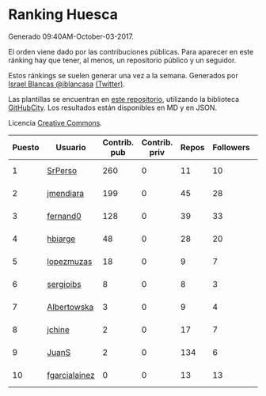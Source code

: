 # Ranking Huesca

Generado 09:40AM-October-03-2017.

El orden viene dado por las contribuciones públicas. Para aparecer en este ránking hay que tener, al menos, un repositorio público y un seguidor.

Estos ránkings se suelen generar una vez a la semana. Generados por [Israel Blancas @iblancasa](https://github.com/iblancasa/) [(Twitter)](https://twitter.com/iblancasa).

Las plantillas se encuentran en [este repositorio](https://github.com/iblancasa/GH-Spanish-Ranking), utilizando la biblioteca [GitHubCity](https://github.com/iblancasa/GitHubCity). Los resultados están disponibles en MD y en JSON.

Licencia [Creative Commons](https://creativecommons.org/licenses/by/4.0/).

| Puesto   |  Usuario  | Contrib. pub | Contrib. priv |Repos| Followers | Desde |  Avatar  |
|----------|-----------|--------------|---------------|-----|-----------|-------|----------|
|1|[SrPerso](https://github.com/SrPerso)|260|0|11|10|2016-02-09|![SrPerso](https://avatars3.githubusercontent.com/u/17146733)|
|2|[jmendiara](https://github.com/jmendiara)|199|0|45|28|2011-06-15|![jmendiara](https://avatars3.githubusercontent.com/u/851359)|
|3|[fernand0](https://github.com/fernand0)|128|0|39|33|2008-03-06|![fernand0](https://avatars3.githubusercontent.com/u/2467)|
|4|[hbiarge](https://github.com/hbiarge)|48|0|28|20|2010-11-08|![hbiarge](https://avatars3.githubusercontent.com/u/473010)|
|5|[lopezmuzas](https://github.com/lopezmuzas)|18|0|9|7|2012-02-01|![lopezmuzas](https://avatars3.githubusercontent.com/u/1397384)|
|6|[sergioibs](https://github.com/sergioibs)|8|0|8|3|2013-09-26|![sergioibs](https://avatars1.githubusercontent.com/u/5547593)|
|7|[Albertowska](https://github.com/Albertowska)|3|0|9|4|2013-05-21|![Albertowska](https://avatars3.githubusercontent.com/u/4486925)|
|8|[jchine](https://github.com/jchine)|2|0|17|7|2012-05-03|![jchine](https://avatars3.githubusercontent.com/u/1701751)|
|9|[JuanS](https://github.com/JuanS)|2|0|134|6|2012-08-16|![JuanS](https://avatars2.githubusercontent.com/u/2165396)|
|10|[fgarcialainez](https://github.com/fgarcialainez)|0|0|13|13|2012-05-19|![fgarcialainez](https://avatars0.githubusercontent.com/u/1755561)|
